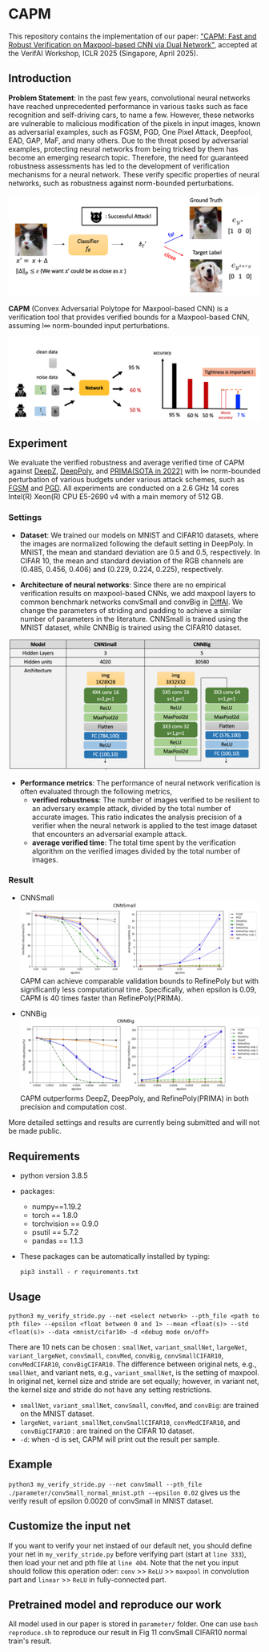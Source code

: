 # CAPM
This repository contains the implementation of our paper: ["CAPM: Fast and Robust Verification on Maxpool-based CNN via Dual Network"](https://arxiv.org/pdf/2407.09550), accepted at the VerifAI Workshop, ICLR 2025 (Singapore, April 2025).

## Introduction
**Problem Statement**: In the past few years, convolutional neural networks have reached unprecedented performance in various tasks such as face recognition and self-driving cars, to name
a few. However, these networks are vulnerable to malicious modification of the pixels in input images, known as adversarial examples, such as FGSM, PGD, One Pixel Attack, Deepfool, EAD, GAP, MaF, and many others. Due to the threat posed by adversarial examples, protecting neural networks from being tricked by them has become an emerging research topic. Therefore, the need for guaranteed robustness assessments has led to the development of verification mechanisms for a neural network. These verify specific properties of neural networks, such as robustness against norm-bounded perturbations.  

![image](https://github.com/jiahaubai/CAPM/blob/main/images/attck.png)

**CAPM** (Convex Adversarial Polytope for Maxpool-based CNN) is a verification tool that provides verified bounds for a Maxpool-based CNN, assuming l∞ norm-bounded input perturbations.

![image](https://github.com/jiahaubai/CAPM/blob/main/images/verification.png)

## Experiment
We evaluate the verified robustness and average verified time of CAPM against [DeepZ](https://papers.nips.cc/paper_files/paper/2018/hash/f2f446980d8e971ef3da97af089481c3-Abstract.html), [DeepPoly](https://dl.acm.org/doi/10.1145/3290354), and [PRIMA(SOTA in 2022)](https://dl.acm.org/doi/abs/10.1145/3498704) with l∞ norm-bounded perturbation of various budgets under various attack schemes, such as [FGSM](https://arxiv.org/pdf/1412.6572) and [PGD](https://arxiv.org/abs/1706.06083). All experiments are conducted on a 2.6 GHz 14 cores Intel(R) Xeon(R) CPU E5-2690 v4 with a main memory of 512 GB.

### Settings
- **Dataset**: We trained our models on MNIST and CIFAR10 datasets, where the images are normalized following the default setting in DeepPoly. In MNIST, the mean and standard deviation are 0.5 and 0.5, respectively. In CIFAR 10, the mean and standard deviation of the RGB channels are (0.485, 0.456, 0.406) and (0.229, 0.224, 0.225), respectively.
  
- **Architecture of neural networks**: Since there are no empirical verification results on maxpool-based CNNs, we add maxpool layers to common benchmark networks convSmall and convBig in [DiffAI](https://proceedings.mlr.press/v80/mirman18b/mirman18b.pdf). We change the
parameters of striding and padding to achieve a similar number of parameters in the literature. CNNSmall is trained using the MNIST dataset, while CNNBig is trained using the CIFAR10 dataset. 

![image](https://github.com/jiahaubai/CAPM/blob/main/images/net_architecture.png)
  
- **Performance metrics**: The performance of neural network verification is often evaluated through the following metrics,
   - **verified robustness**: The number of images verified to be resilient to an adversary example attack, divided by the total number of accurate 
     images. This ratio indicates the analysis precision of a verifier when the neural network is applied to the test image dataset that 
     encounters an adversarial example attack.
   - **average verified time**: The total time spent by the verification algorithm on the verified images divided by the total number of images.
### Result
* CNNSmall
![image](https://github.com/jiahaubai/CAPM/blob/main/images/CNN_small.png)
CAPM can achieve comparable validation bounds to RefinePoly but with significantly less computational time. Specifically, when epsilon is 0.09, CAPM is 40 times faster than RefinePoly(PRIMA).

* CNNBig
![image](https://github.com/jiahaubai/CAPM/blob/main/images/CNN_big.png)
CAPM outperforms DeepZ, DeepPoly, and RefinePoly(PRIMA) in both precision and computation cost.

More detailed settings and results are currently being submitted and will not be made public.
## Requirements

* python version 3.8.5
* packages:
  * numpy==1.19.2
  * torch == 1.8.0
  * torchvision == 0.9.0
  * psutil == 5.7.2
  * pandas == 1.1.3
  
* These packages can be automatically installed by typing: 
  ```
  pip3 install - r requirements.txt
  ```

## Usage
  ```
  python3 my_verify_stride.py --net <select network> --pth_file <path to pth file> --epsilon <float between 0 and 1> --mean <float(s)> --std <float(s)> --data <mnist/cifar10> -d <debug mode on/off>
  ```
  There are 10 nets can be chosen : `smallNet`, `variant_smallNet`, `largeNet`, `variant_largeNet`, `convSmall`, `convMed`, `convBig`, `convSmallCIFAR10`, `convMedCIFAR10`, `convBigCIFAR10`. The difference between original nets, e.g., `smallNet`, and variant nets, e.g., `variant_smallNet`, is the setting of maxpool. In original net, kernel size and stride are set equally; however, in variant net, the kernel size and stride do not have any setting restrictions.
  
  * `smallNet`, `variant_smallNet`, `convSmall`, `convMed`, and `convBig`: are trained on the MNIST dataset.
  * `largeNet`,  `variant_smallNet`,`convSmallCIFAR10`, `convMedCIFAR10`, and `convBigCIFAR10` : are trained on the CIFAR 10 dataset.
  * `-d`: when -d is set, CAPM will print out the result per sample. 

## Example
`python3 my_verify_stride.py --net convSmall --pth_file ./parameter/convSmall_normal_mnist.pth --epsilon 0.02` gives us the verify result of epsilon 0.0020 of convSmall in MNIST dataset.

## Customize the input net

If you want to verify your net instaed of our default net, you should define your net in ```my_verify_stride.py``` before verifying part (start at ```line 333```), then load your net and pth file at `line 404`. Note that the net you input should follow this operation oder: ```conv``` >> ```ReLU``` >> ```maxpool``` in convolution part and ```linear``` >> ```ReLU``` in fully-connected part.

## Pretrained model and reproduce our work
All model used in our paper is stored in `parameter/` folder. One can use `bash reproduce.sh` to reproduce our result in Fig 11 convSmall CIFAR10 normal train's result.
